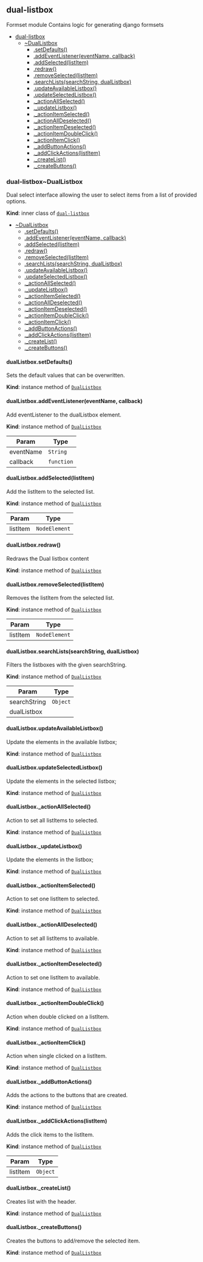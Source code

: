 <a name="module_dual-listbox"></a>

## dual-listbox
Formset module
Contains logic for generating django formsets


* [dual-listbox](#module_dual-listbox)
    * [~DualListbox](#module_dual-listbox..DualListbox)
        * [.setDefaults()](#module_dual-listbox..DualListbox+setDefaults)
        * [.addEventListener(eventName, callback)](#module_dual-listbox..DualListbox+addEventListener)
        * [.addSelected(listItem)](#module_dual-listbox..DualListbox+addSelected)
        * [.redraw()](#module_dual-listbox..DualListbox+redraw)
        * [.removeSelected(listItem)](#module_dual-listbox..DualListbox+removeSelected)
        * [.searchLists(searchString, dualListbox)](#module_dual-listbox..DualListbox+searchLists)
        * [.updateAvailableListbox()](#module_dual-listbox..DualListbox+updateAvailableListbox)
        * [.updateSelectedListbox()](#module_dual-listbox..DualListbox+updateSelectedListbox)
        * [._actionAllSelected()](#module_dual-listbox..DualListbox+_actionAllSelected)
        * [._updateListbox()](#module_dual-listbox..DualListbox+_updateListbox)
        * [._actionItemSelected()](#module_dual-listbox..DualListbox+_actionItemSelected)
        * [._actionAllDeselected()](#module_dual-listbox..DualListbox+_actionAllDeselected)
        * [._actionItemDeselected()](#module_dual-listbox..DualListbox+_actionItemDeselected)
        * [._actionItemDoubleClick()](#module_dual-listbox..DualListbox+_actionItemDoubleClick)
        * [._actionItemClick()](#module_dual-listbox..DualListbox+_actionItemClick)
        * [._addButtonActions()](#module_dual-listbox..DualListbox+_addButtonActions)
        * [._addClickActions(listItem)](#module_dual-listbox..DualListbox+_addClickActions)
        * [._createList()](#module_dual-listbox..DualListbox+_createList)
        * [._createButtons()](#module_dual-listbox..DualListbox+_createButtons)

<a name="module_dual-listbox..DualListbox"></a>

### dual-listbox~DualListbox
Dual select interface allowing the user to select items from a list of provided options.

**Kind**: inner class of [<code>dual-listbox</code>](#module_dual-listbox)  

* [~DualListbox](#module_dual-listbox..DualListbox)
    * [.setDefaults()](#module_dual-listbox..DualListbox+setDefaults)
    * [.addEventListener(eventName, callback)](#module_dual-listbox..DualListbox+addEventListener)
    * [.addSelected(listItem)](#module_dual-listbox..DualListbox+addSelected)
    * [.redraw()](#module_dual-listbox..DualListbox+redraw)
    * [.removeSelected(listItem)](#module_dual-listbox..DualListbox+removeSelected)
    * [.searchLists(searchString, dualListbox)](#module_dual-listbox..DualListbox+searchLists)
    * [.updateAvailableListbox()](#module_dual-listbox..DualListbox+updateAvailableListbox)
    * [.updateSelectedListbox()](#module_dual-listbox..DualListbox+updateSelectedListbox)
    * [._actionAllSelected()](#module_dual-listbox..DualListbox+_actionAllSelected)
    * [._updateListbox()](#module_dual-listbox..DualListbox+_updateListbox)
    * [._actionItemSelected()](#module_dual-listbox..DualListbox+_actionItemSelected)
    * [._actionAllDeselected()](#module_dual-listbox..DualListbox+_actionAllDeselected)
    * [._actionItemDeselected()](#module_dual-listbox..DualListbox+_actionItemDeselected)
    * [._actionItemDoubleClick()](#module_dual-listbox..DualListbox+_actionItemDoubleClick)
    * [._actionItemClick()](#module_dual-listbox..DualListbox+_actionItemClick)
    * [._addButtonActions()](#module_dual-listbox..DualListbox+_addButtonActions)
    * [._addClickActions(listItem)](#module_dual-listbox..DualListbox+_addClickActions)
    * [._createList()](#module_dual-listbox..DualListbox+_createList)
    * [._createButtons()](#module_dual-listbox..DualListbox+_createButtons)

<a name="module_dual-listbox..DualListbox+setDefaults"></a>

#### dualListbox.setDefaults()
Sets the default values that can be overwritten.

**Kind**: instance method of [<code>DualListbox</code>](#module_dual-listbox..DualListbox)  
<a name="module_dual-listbox..DualListbox+addEventListener"></a>

#### dualListbox.addEventListener(eventName, callback)
Add eventListener to the dualListbox element.

**Kind**: instance method of [<code>DualListbox</code>](#module_dual-listbox..DualListbox)  

| Param | Type |
| --- | --- |
| eventName | <code>String</code> | 
| callback | <code>function</code> | 

<a name="module_dual-listbox..DualListbox+addSelected"></a>

#### dualListbox.addSelected(listItem)
Add the listItem to the selected list.

**Kind**: instance method of [<code>DualListbox</code>](#module_dual-listbox..DualListbox)  

| Param | Type |
| --- | --- |
| listItem | <code>NodeElement</code> | 

<a name="module_dual-listbox..DualListbox+redraw"></a>

#### dualListbox.redraw()
Redraws the Dual listbox content

**Kind**: instance method of [<code>DualListbox</code>](#module_dual-listbox..DualListbox)  
<a name="module_dual-listbox..DualListbox+removeSelected"></a>

#### dualListbox.removeSelected(listItem)
Removes the listItem from the selected list.

**Kind**: instance method of [<code>DualListbox</code>](#module_dual-listbox..DualListbox)  

| Param | Type |
| --- | --- |
| listItem | <code>NodeElement</code> | 

<a name="module_dual-listbox..DualListbox+searchLists"></a>

#### dualListbox.searchLists(searchString, dualListbox)
Filters the listboxes with the given searchString.

**Kind**: instance method of [<code>DualListbox</code>](#module_dual-listbox..DualListbox)  

| Param | Type |
| --- | --- |
| searchString | <code>Object</code> | 
| dualListbox |  | 

<a name="module_dual-listbox..DualListbox+updateAvailableListbox"></a>

#### dualListbox.updateAvailableListbox()
Update the elements in the available listbox;

**Kind**: instance method of [<code>DualListbox</code>](#module_dual-listbox..DualListbox)  
<a name="module_dual-listbox..DualListbox+updateSelectedListbox"></a>

#### dualListbox.updateSelectedListbox()
Update the elements in the selected listbox;

**Kind**: instance method of [<code>DualListbox</code>](#module_dual-listbox..DualListbox)  
<a name="module_dual-listbox..DualListbox+_actionAllSelected"></a>

#### dualListbox.\_actionAllSelected()
Action to set all listItems to selected.

**Kind**: instance method of [<code>DualListbox</code>](#module_dual-listbox..DualListbox)  
<a name="module_dual-listbox..DualListbox+_updateListbox"></a>

#### dualListbox.\_updateListbox()
Update the elements in the listbox;

**Kind**: instance method of [<code>DualListbox</code>](#module_dual-listbox..DualListbox)  
<a name="module_dual-listbox..DualListbox+_actionItemSelected"></a>

#### dualListbox.\_actionItemSelected()
Action to set one listItem to selected.

**Kind**: instance method of [<code>DualListbox</code>](#module_dual-listbox..DualListbox)  
<a name="module_dual-listbox..DualListbox+_actionAllDeselected"></a>

#### dualListbox.\_actionAllDeselected()
Action to set all listItems to available.

**Kind**: instance method of [<code>DualListbox</code>](#module_dual-listbox..DualListbox)  
<a name="module_dual-listbox..DualListbox+_actionItemDeselected"></a>

#### dualListbox.\_actionItemDeselected()
Action to set one listItem to available.

**Kind**: instance method of [<code>DualListbox</code>](#module_dual-listbox..DualListbox)  
<a name="module_dual-listbox..DualListbox+_actionItemDoubleClick"></a>

#### dualListbox.\_actionItemDoubleClick()
Action when double clicked on a listItem.

**Kind**: instance method of [<code>DualListbox</code>](#module_dual-listbox..DualListbox)  
<a name="module_dual-listbox..DualListbox+_actionItemClick"></a>

#### dualListbox.\_actionItemClick()
Action when single clicked on a listItem.

**Kind**: instance method of [<code>DualListbox</code>](#module_dual-listbox..DualListbox)  
<a name="module_dual-listbox..DualListbox+_addButtonActions"></a>

#### dualListbox.\_addButtonActions()
Adds the actions to the buttons that are created.

**Kind**: instance method of [<code>DualListbox</code>](#module_dual-listbox..DualListbox)  
<a name="module_dual-listbox..DualListbox+_addClickActions"></a>

#### dualListbox.\_addClickActions(listItem)
Adds the click items to the listItem.

**Kind**: instance method of [<code>DualListbox</code>](#module_dual-listbox..DualListbox)  

| Param | Type |
| --- | --- |
| listItem | <code>Object</code> | 

<a name="module_dual-listbox..DualListbox+_createList"></a>

#### dualListbox.\_createList()
Creates list with the header.

**Kind**: instance method of [<code>DualListbox</code>](#module_dual-listbox..DualListbox)  
<a name="module_dual-listbox..DualListbox+_createButtons"></a>

#### dualListbox.\_createButtons()
Creates the buttons to add/remove the selected item.

**Kind**: instance method of [<code>DualListbox</code>](#module_dual-listbox..DualListbox)  
